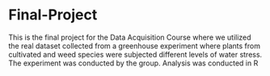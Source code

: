 # Final-Project
This is the final project for the Data Acquisition Course where we utilized the real dataset collected from a greenhouse experiment where plants from cultivated  and weed species were subjected different levels of water stress. 
The experiment was conducted by the group.
Analysis was conducted in R

